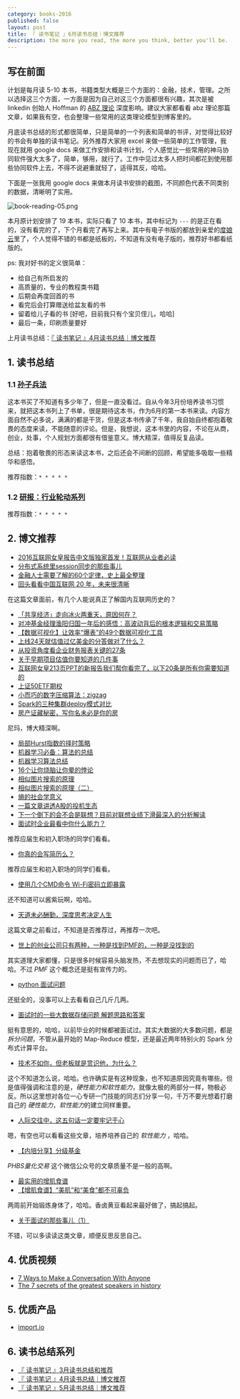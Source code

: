 ```yaml
---
category: books-2016
published: false
layout: post
title: 『 读书笔记 』6月读书总结｜博文推荐
description: the more you read, the more you think, better you'll be.
---
```


## 写在前面

计划是每月读 5-10 本书，书籍类型大概是三个方面的：金融，技术，管理。之所以选择这三个方面，一方面是因为自己对这三个方面都很有兴趣，其次是被 linkedin 创始人 Hoffman 的 [ABZ 理论](http://techcrunch.com/2012/02/14/in-startups-and-life-you-need-plan-a-b-and-z/) 深度影响。建议大家都看看 abz 理论那篇文章，如果我有空，也会整理一些常用的这类理论模型到博客里的。

月底读书总结的形式都很简单，只是简单的一个列表和简单的书评，对觉得比较好的书会有单独的读书笔记。另外推荐大家用 excel 来做一些简单的工作管理，我现在就用 google docs 来做工作安排和读书计划，个人感觉比一些常用的神马协同软件强大太多了，简单，够用，就行了。工作中见过太多人把时间都花到使用那些协同软件上去，不得不说避重就轻了，适得其反，哈哈。

下面是一张我用 google docs 来做本月读书安排的截图，不同颜色代表不同类别的数据，清晰明了实用。

![book-reading-05.png](../images/book-reading-05.png)

本月原计划安排了 19 本书，实际只看了 10 本书，其中标记为 `---` 的是正在看的，没有看完的了，下个月看完了再写上来。其中有电子书版的都放到亲爱的[度娘云](http://pan.baidu.com/s/1i5hNu7r)里了，个人觉得不错的书都是纸板的，不知道有没有电子版的，推荐好书都看纸版的。

ps: 我对好书的定义很简单：

- 给自己有所启发的
- 高质量的，专业的教程类书籍
- 后期会再度回首的书
- 看完后会打算赠送给盆友看的书
- 留着给儿子看的书 [好吧，目前我只有个宝贝侄儿，哈哈]
- 最后一条，印刷质量要好

上月读书总结：[『 读书笔记 』4月读书总结｜博文推荐](../books-recommend-and-summarize-on-apr-2016)


## 1. 读书总结

### 1.1 [孙子兵法](https://www.amazon.cn/%E5%AD%99%E5%AD%90%E5%85%B5%E6%B3%95%E7%B2%BE%E8%AF%BB-%E9%99%88%E5%AE%87/dp/B00127EU7E/ref=sr_1_2?ie=UTF8&qid=1465825540&sr=8-2&keywords=%E5%AD%99%E5%AD%90%E5%85%B5%E6%B3%95+%E7%B2%BE%E8%AF%BB)

这本书买了不知道有多少年了，但是一直没看过。自从今年3月份培养读书习惯来，就把这本书列上了书单，很是期待这本书，作为6月的第一本书来读。内容方面自然不必多说，满满的都是干货，但是这本书传承了千年，我自始自终都抱着敬畏的态度来读，不能随意的评论。但是，我想说，这本书里的内容，不论在从商，创业，处事，个人规划方面都很有借鉴意义。博大精深，值得反复品读。

总结：抱着敬畏的形态来读这本书，之后还会不间断的回顾，希望能多吸取一些精华和感悟。

推荐指数：`* * * * *`

### 1.2 [研报：行业轮动系列](https://www.amazon.cn/%E5%AD%99%E5%AD%90%E5%85%B5%E6%B3%95%E7%B2%BE%E8%AF%BB-%E9%99%88%E5%AE%87/dp/B00127EU7E/ref=sr_1_2?ie=UTF8&qid=1465825540&sr=8-2&keywords=%E5%AD%99%E5%AD%90%E5%85%B5%E6%B3%95+%E7%B2%BE%E8%AF%BB)


推荐指数：`* * * * *`




## 2. 博文推荐 

- [2016互联网女皇报告中文版独家首发！互联网从业者必读](https://mp.weixin.qq.com/s?__biz=Mjc1NjM3MjY2MA==&mid=2691310247&idx=1&sn=a470f2b774ff2b2d2727c323c81060a8&scene=1&srcid=06024TjhsIA3GuNNcBEc0P6o&key=8d8120cb97983fad8e70dac70f7e420e3bc37978063fad3f4ce7de655803a6ea175bb2e4ed0392831cc71d970537663f&ascene=0&uin=MTAzNTc2NzM4Mg%3D%3D&devicetype=iMac+MacBookAir6%2C2+OSX+OSX+10.10.5+build(14F1713)&version=11020201&pass_ticket=IoQ%2BUVsdDZWWSRMlZax8Mu0JimENzcV0jjrhlKk%2FXt1Klh1o6ceKpDOKTAi2GFYK)
- [分布式系统里session同步的那些事儿](https://mp.weixin.qq.com/s?__biz=MzA3MDExNzcyNA==&mid=2650392094&idx=1&sn=7d315374ab57b1dfd750f9e83b978e15&scene=0&key=8d8120cb97983fad4078fc411e1ffef463635108562a43b66661b869891518459a75da382f02f82c5f8f0203fc1c0bcb&ascene=0&uin=MTAzNTc2NzM4Mg%3D%3D&devicetype=iMac+MacBookAir6%2C2+OSX+OSX+10.11.5+build(15F34)&version=11020201&pass_ticket=abqJZcs%2BTSa8KmzBU5OL8hjbsI9oXcaNvWWgtZNsJjFhHxnCMjYRSbaLp598dIAy)
- [金融人士需要了解的60个定律，史上最全整理](https://mp.weixin.qq.com/s?__biz=MjM5NzEwNTMwMA==&mid=2651017751&idx=3&sn=17e73ddb44a71872ebe332715fd53516&scene=0&key=8d8120cb97983fadb83fb0aad61d4995fded205eeeffd0b010a1134133397bf96b1c1345d2ea798f0f8b55457d66cbb3&ascene=0&uin=MTAzNTc2NzM4Mg%3D%3D&devicetype=iMac+MacBookAir6%2C2+OSX+OSX+10.11.5+build(15F34)&version=11020201&pass_ticket=abqJZcs%2BTSa8KmzBU5OL8hjbsI9oXcaNvWWgtZNsJjFhHxnCMjYRSbaLp598dIAy)
- [回头看看中国互联网 20 年，未来很清晰](https://mp.weixin.qq.com/s?__biz=MzA5NzAzMjIxMw==&mid=2650924425&idx=1&sn=00ad8d581d46f1ca66b0cdc671dce971&scene=0&key=8d8120cb97983fad00b8a36bf2f77f4c9a8b862cf78dc17fbd5c11669250c983db579d7d48e06ac2d3deb45f51d25cf3&ascene=0&uin=MTAzNTc2NzM4Mg%3D%3D&devicetype=iMac+MacBookAir6%2C2+OSX+OSX+10.11.5+build(15F34)&version=11020201&pass_ticket=abqJZcs%2BTSa8KmzBU5OL8hjbsI9oXcaNvWWgtZNsJjFhHxnCMjYRSbaLp598dIAy)

>> 
在这篇文章面前，有几个人能说真正了解国内互联网历史的？

- [「共享经济」走向冰火两重天，原因何在？](https://mp.weixin.qq.com/s?__biz=MjAzNzMzNTkyMQ==&mid=2653749809&idx=1&sn=9ba997706e055b6e434e207039938377&scene=0&key=8d8120cb97983fad4306cf578feecf9e7cfb3564144a1679067ffa3061087c990e9d2ba9045afdded8a5ec55805bba48&ascene=0&uin=MTAzNTc2NzM4Mg%3D%3D&devicetype=iMac+MacBookAir6%2C2+OSX+OSX+10.11.5+build(15F34)&version=11020201&pass_ticket=abqJZcs%2BTSa8KmzBU5OL8hjbsI9oXcaNvWWgtZNsJjFhHxnCMjYRSbaLp598dIAy)
- [对冲基金经理渔阳归国一年后的感悟：高波动背后的根本逻辑和交易策略](https://mp.weixin.qq.com/s?__biz=MjM5MjU2ODM2NA==&mid=2651398110&idx=1&sn=eabab8f4cfd2beee9f7878683beaf857&scene=1&srcid=0611vZmIBbpsyz4QfPjLTC3R&key=8d8120cb97983fadf3c47601ea085c426b9e3d23dd9196019d9b5537f3a17b35e0db44a65a34d20780202a814b93a96f&ascene=0&uin=MTAzNTc2NzM4Mg%3D%3D&devicetype=iMac+MacBookAir6%2C2+OSX+OSX+10.11.5+build(15F34)&version=11020201&pass_ticket=abqJZcs%2BTSa8KmzBU5OL8hjbsI9oXcaNvWWgtZNsJjFhHxnCMjYRSbaLp598dIAy)
- [【数据可视化】让效率“爆表”的49个数据可视化工具](https://mp.weixin.qq.com/s?__biz=MzA4OTg5NzY3NA==&mid=208942144&idx=4&sn=9593c1417b82a2d470980ff214ce3645&scene=2&srcid=0611hlOpkkT08wv4Ecvgs2h1&from=timeline&isappinstalled=0&key=8d8120cb97983fad33001b39905a24cb0b761e2ffddee9e3720fb3c60c3c889a022e742b74413f0d8cad2c7a462c9f79&ascene=0&uin=MTAzNTc2NzM4Mg%3D%3D&devicetype=iMac+MacBookAir6%2C2+OSX+OSX+10.11.5+build(15F34)&version=11020201&pass_ticket=abqJZcs%2BTSa8KmzBU5OL8hjbsI9oXcaNvWWgtZNsJjFhHxnCMjYRSbaLp598dIAy)
- [上线24天就估值过亿美金的分答做对了什么？](https://mp.weixin.qq.com/s?__biz=MjM5NTQ5MjIyMA==&mid=2654537060&idx=1&sn=89ff848530f5e89df4c4bec7486d6737&scene=24&srcid=0611eUW33YTV1hYGjQnhNfGN&key=8d8120cb97983fadd8446b734b15f1c59b18c36accf1f44b09ad5d7f7d39ecbc514194f779779c1559993522b084935c&ascene=0&uin=MTAzNTc2NzM4Mg%3D%3D&devicetype=iMac+MacBookAir6%2C2+OSX+OSX+10.11.5+build(15F34)&version=11020201&pass_ticket=abqJZcs%2BTSa8KmzBU5OL8hjbsI9oXcaNvWWgtZNsJjFhHxnCMjYRSbaLp598dIAy)
- [从投资角度看企业财务报表关键的27条](https://mp.weixin.qq.com/s?__biz=MzA4MzMyMzkwNQ==&mid=2649246796&idx=4&sn=f7f6609e900210ca91d45b349e153fbb&scene=0&key=8d8120cb97983fad81afc2ea3e14bce0c2fd881b180f324ad9835cd24e3ebb33c77f257acc3a5bd434fba599c1d334f7&ascene=0&uin=MTAzNTc2NzM4Mg%3D%3D&devicetype=iMac+MacBookAir6%2C2+OSX+OSX+10.11.5+build(15F34)&version=11020201&pass_ticket=abqJZcs%2BTSa8KmzBU5OL8hjbsI9oXcaNvWWgtZNsJjFhHxnCMjYRSbaLp598dIAy)
- [关于早期项目估值你要知道的几件事](https://mp.weixin.qq.com/s?__biz=MjAzNzMzNTkyMQ==&mid=2653749794&idx=3&sn=295af982afb6dd6c67be5646ed9dbe35&scene=0&key=8d8120cb97983fad388341d53ca4e95ec05d494c91a26461954a81c762f5955a59e2f876b8903221821d956bbcf1d26c&ascene=0&uin=MTAzNTc2NzM4Mg%3D%3D&devicetype=iMac+MacBookAir6%2C2+OSX+OSX+10.11.5+build(15F34)&version=11020201&pass_ticket=abqJZcs%2BTSa8KmzBU5OL8hjbsI9oXcaNvWWgtZNsJjFhHxnCMjYRSbaLp598dIAy)
- [互联网女皇213页PPT的新报告我们帮你看完了，以下20条是所有你需要知道的](https://mp.weixin.qq.com/s?__biz=MzIyMDE5OTYyMw==&mid=2651047687&idx=1&sn=013fa2529a75ecadbb89804796e78e96&scene=0&key=8d8120cb97983fadceaaa94762a8195f749129ef2aad23925c4e5a6bcb4dd88779fafbe4baa99a59d93412ad80df9b8e&ascene=0&uin=MTAzNTc2NzM4Mg%3D%3D&devicetype=iMac+MacBookAir6%2C2+OSX+OSX+10.11.5+build(15F34)&version=11020201&pass_ticket=abqJZcs%2BTSa8KmzBU5OL8hjbsI9oXcaNvWWgtZNsJjFhHxnCMjYRSbaLp598dIAy)
- [上证50ETF期权](https://mp.weixin.qq.com/s?__biz=MzAxMTgxOTk1Mg==&mid=2652253396&idx=1&sn=6f8ba96c9d1683bdd441f5b36aef288e&scene=0&key=8d8120cb97983fade428e56b0cfac842594347d495ecc672bd1c620a23948309266f5ede07b3cae65d6337dd7e069411&ascene=0&uin=MTAzNTc2NzM4Mg%3D%3D&devicetype=iMac+MacBookAir6%2C2+OSX+OSX+10.11.5+build(15F34)&version=11020201&pass_ticket=abqJZcs%2BTSa8KmzBU5OL8hjbsI9oXcaNvWWgtZNsJjFhHxnCMjYRSbaLp598dIAy)
- [小而巧的数字压缩算法：zigzag](https://mp.weixin.qq.com/s?__biz=MzA3MDExNzcyNA==&mid=2650392086&idx=1&sn=6a2ecfe2548f121a4726d03bf23f4478&scene=0&key=8d8120cb97983fad3898426fcdbf1099237d0fcedbc28df0e3c71cadfe9367289f21a41693b24d2a2209055da2a56c52&ascene=0&uin=MTAzNTc2NzM4Mg%3D%3D&devicetype=iMac+MacBookAir6%2C2+OSX+OSX+10.11.5+build(15F34)&version=11020201&pass_ticket=abqJZcs%2BTSa8KmzBU5OL8hjbsI9oXcaNvWWgtZNsJjFhHxnCMjYRSbaLp598dIAy)
- [Spark的三种集群deploy模式对比](https://mp.weixin.qq.com/s?__biz=MzAwNzIzMDY5OA==&mid=2651424065&idx=1&sn=9573c2e393b56589dbea125fde17e945&scene=0&key=8d8120cb97983fadbbe923532f35bdb3a5f52b0ec71c4a89b40a80a3fee493f9d94db85ea0b52147ddaafd740cbf61cc&ascene=0&uin=MTAzNTc2NzM4Mg%3D%3D&devicetype=iMac+MacBookAir6%2C2+OSX+OSX+10.11.5+build(15F34)&version=11020201&pass_ticket=abqJZcs%2BTSa8KmzBU5OL8hjbsI9oXcaNvWWgtZNsJjFhHxnCMjYRSbaLp598dIAy)
- [房产证藏秘密，写你名未必是你的房](https://mp.weixin.qq.com/s?__biz=MjM5MTczOTEwMA==&mid=2650119729&idx=3&sn=027db2e7ca464ffb0d2918f7a0679b90&scene=0&key=8d8120cb97983fadc10d41587610b09cfd9051800ee898bf2438b07961e1eb2035fd6b78230b21976dbd965b6a220df6&ascene=0&uin=MTAzNTc2NzM4Mg%3D%3D&devicetype=iMac+MacBookAir6%2C2+OSX+OSX+10.11.5+build(15F34)&version=11020201&pass_ticket=abqJZcs%2BTSa8KmzBU5OL8hjbsI9oXcaNvWWgtZNsJjFhHxnCMjYRSbaLp598dIAy)

>>
尼玛，博大精深啊。

- [局部Hurst指数的择时策略](https://mp.weixin.qq.com/s?__biz=MzAxODQwODg3Mg==&mid=2651442809&idx=1&sn=1b58cf6328b27131485defcbe6be3abc&scene=0&key=8d8120cb97983fad64fe39736860bffea6ccedab890af7a4e653594ce2ad5274dfe78a6cd10f7d03bf46a30a0bbb3a4b&ascene=0&uin=MTAzNTc2NzM4Mg%3D%3D&devicetype=iMac+MacBookAir6%2C2+OSX+OSX+10.11.5+build(15F34)&version=11020201&pass_ticket=abqJZcs%2BTSa8KmzBU5OL8hjbsI9oXcaNvWWgtZNsJjFhHxnCMjYRSbaLp598dIAy)
- [机器学习必备：算法的总结](https://mp.weixin.qq.com/s?__biz=MzAxODQwODg3Mg==&mid=2651442809&idx=3&sn=a7cf6dba06ebcf01d107e5db88b5e8f9&scene=0&key=8d8120cb97983fad922261afd07f12620a0922e712d9a493e4cf327279570c5614e88a9b514883cc4311283bdcd9d62a&ascene=0&uin=MTAzNTc2NzM4Mg%3D%3D&devicetype=iMac+MacBookAir6%2C2+OSX+OSX+10.11.5+build(15F34)&version=11020201&pass_ticket=abqJZcs%2BTSa8KmzBU5OL8hjbsI9oXcaNvWWgtZNsJjFhHxnCMjYRSbaLp598dIAy)
- [机器学习算法总结](https://mp.weixin.qq.com/s?__biz=MzAxODQwODg3Mg==&mid=2651442809&idx=4&sn=0a9f0004b4f810561086c235e7444574&scene=0&key=8d8120cb97983fad37ab9963e2c80a17d5a128146ab9778ce11ac9802ae5a02d7340dc5baace3b47ba6ece1b48501ae2&ascene=0&uin=MTAzNTc2NzM4Mg%3D%3D&devicetype=iMac+MacBookAir6%2C2+OSX+OSX+10.11.5+build(15F34)&version=11020201&pass_ticket=abqJZcs%2BTSa8KmzBU5OL8hjbsI9oXcaNvWWgtZNsJjFhHxnCMjYRSbaLp598dIAy)
- [16个让你烧脑让你晕的悖论](http://www.jiemian.com/article/226736.html)
- [相似图片搜索的原理](http://www.ruanyifeng.com/blog/2011/07/principle_of_similar_image_search.html)
- [相似图片搜索的原理（二）](http://www.ruanyifeng.com/blog/2013/03/similar_image_search_part_ii.html)
- [熵的社会学意义](http://www.ruanyifeng.com/blog/2013/04/entropy.html)
- [一篇文章讲透A股的投机生态](https://mp.weixin.qq.com/s?__biz=MjM5MjAxNTE4MA==&mid=2652140750&idx=1&sn=b85fc3f84ea10e4104d543e3a3c7b5f0&scene=0&key=c982d415b75b17ea6d0de40c076985ab326668b9ff20dc1f6348c193a07f2140ff645564a8fe836c6543be5a08297c19&ascene=0&uin=MTAzNTc2NzM4Mg%3D%3D&devicetype=iMac+MacBookAir6%2C2+OSX+OSX+10.11.5+build(15F34)&version=11020201&pass_ticket=VcFg9j3MAYcVepD6wZk2biHKIOsJ%2FNhGmABagKJpNbEq2xdSfchWDQjHp3Wbwek1)
- [下一个倒下的会不会是联想？目前对联想业绩下滑最深入的分析解读](https://mp.weixin.qq.com/s?__biz=MjM5NzEwNTMwMA==&mid=2651017728&idx=6&sn=4a210d7cc5f27a4368e4dc8e6ab20ea0&scene=0&key=c982d415b75b17ead77943b68a8b019596a7ce2d73551fa8b3aef58ca1ded514c87903de0a8652de842faf57930f7810&ascene=0&uin=MTAzNTc2NzM4Mg%3D%3D&devicetype=iMac+MacBookAir6%2C2+OSX+OSX+10.11.5+build(15F34)&version=11020201&pass_ticket=VcFg9j3MAYcVepD6wZk2biHKIOsJ%2FNhGmABagKJpNbEq2xdSfchWDQjHp3Wbwek1)
- [面试时企业最看中你什么能力？](http://mp.weixin.qq.com/s?__biz=MzA4NTQwNDcyMA==&mid=2650661810&idx=1&sn=f8c1ca67527459db3189a978f0e44cef&scene=21#wechat_redirect)

>>
推荐应届生和初入职场的同学们看看。

- [你真的会写简历么？](http://mp.weixin.qq.com/s?__biz=MzA4NTQwNDcyMA==&mid=402970472&idx=1&sn=b9738c66fb5750c2515d57357c01a83f&scene=21#wechat_redirect)

>>
推荐应届生和初入职场的同学们看看。

- [使用几个CMD命令 Wi-Fi密码立即暴露](https://mp.weixin.qq.com/s?__biz=MjM5MzM3NjM4MA==&mid=2654676419&idx=2&sn=c596963d81724b532c84c0155fa0e3d0&scene=0&key=c982d415b75b17eabbfcfb84ee8046a454bfd04703cfa166fd57517b5b43918a8037b35ed71c4c2d8717cceb2e45da5d&ascene=0&uin=MTAzNTc2NzM4Mg%3D%3D&devicetype=iMac+MacBookAir6%2C2+OSX+OSX+10.11.5+build(15F34)&version=11020201&pass_ticket=3IkFxYmLaX17Ud7CM1Qlr5Q1HGIWGwmAPJF2BlCKNnUj47WXDPmTTVpOs8OSHyXp)

>>
还不知道可以酱紫玩啊，哈哈。

- [天道未必酬勤，深度思考决定人生](https://mp.weixin.qq.com/s?__biz=MzA5NzAzMjIxMw==&mid=2650924408&idx=2&sn=4ec481650daca79829a3062a7061365b&scene=0&key=c982d415b75b17eab56d47b1daade5452846dc02058231d68b823e2e710787582f932d14293c907eef75138617f8974b&ascene=0&uin=MTAzNTc2NzM4Mg%3D%3D&devicetype=iMac+MacBookAir6%2C2+OSX+OSX+10.11.5+build(15F34)&version=11020201&pass_ticket=3IkFxYmLaX17Ud7CM1Qlr5Q1HGIWGwmAPJF2BlCKNnUj47WXDPmTTVpOs8OSHyXp)

>> 
这篇文章之前看过，不知道是否推荐过，再推荐一次吧。

- [世上的创业公司只有两种，一种是找到PMF的，一种是没找到的](https://mp.weixin.qq.com/s?__biz=MjAzNzMzNTkyMQ==&mid=2653749626&idx=1&sn=0a3bc98f236de3dde711fde50e176ca1&scene=0&key=c982d415b75b17ea4767a384ad654b3da5b5966930b7650a919635956a859ae3ac7662a7a82c11ef3069ebcec44e6f2b&ascene=0&uin=MTAzNTc2NzM4Mg%3D%3D&devicetype=iMac+MacBookAir6%2C2+OSX+OSX+10.11.5+build(15F34)&version=11020201&pass_ticket=18jtLerjaEJKJbb1bHTD2AhhNqOzSeUT7%2F9bEIHgTytA9Ay5etKCQuItRd6ByoRT)

>>
其实道理大家都懂，只是很多时候容易头脑发热，不去想现实的问题而已了，哈哈。不过 *PMF* 这个概念还是挺有宣传力的。

- [python 面试问题](https://github.com/taizilongxu/interview_python)

>>
还挺全的，没事可以上去看看自己几斤几两。

- [面试时的一些大数据存储问题 解题思路和答案](https://mp.weixin.qq.com/s?__biz=MjM5MTYwMjI3Mw==&mid=2652091616&idx=1&sn=4572964e4b3a0b31fa381027cd8895a2&scene=0&key=c982d415b75b17eae6b94617746a72a136799340641bf2cb8ad0e4d6fd2c8d3e184bf672e44936068de6a12e0601e652&ascene=0&uin=MTAzNTc2NzM4Mg%3D%3D&devicetype=iMac+MacBookAir6%2C2+OSX+OSX+10.11.5+build(15F34)&version=11020201&pass_ticket=18jtLerjaEJKJbb1bHTD2AhhNqOzSeUT7%2F9bEIHgTytA9Ay5etKCQuItRd6ByoRT)

>>
挺有意思的，哈哈，以前毕业的时候都被面试过。其实大数据的大多数问题，都是 *拆分问题*，不管从最开始的 Map-Reduce 模型，还是最近两年特别火的 Spark 分布式计算平台。

- [技术不如你，但老板就是赏识他，为什么？](http://www.cnblogs.com/goodcandle/archive/2012/10/19/2697100.html)

>>
这个不知道怎么说，哈哈。也许确实是有这种现象，也不知道原因究竟有哪些。但是值得强调和注意的是，*硬性能力和软性能力*，就像太极的两部分一样，物极必反。所以这里想对各位一心专研一门技能的同志们分享一句，千万不要光想着打磨自己的 *硬性能力*，*软性能力*的建立同样重要。

- [人际交往中，这五句话一定要牢记于心](https://mp.weixin.qq.com/s?__biz=MzA4ODM1MTMzMQ==&mid=2651791706&idx=2&sn=fb1da34043e72525d150679ae51d2264&scene=2&srcid=0606ABGXMkmRQLOEzjVvAgQK&from=timeline&isappinstalled=0&key=c982d415b75b17ea288f6b8de2c3983f1e3942e46dbd52276dce514c6e5e0af7dc9844113b82d35d48aa3db1b23b8e51&ascene=0&uin=MTAzNTc2NzM4Mg%3D%3D&devicetype=iMac+MacBookAir6%2C2+OSX+OSX+10.11.5+build(15F34)&version=11020201&pass_ticket=18jtLerjaEJKJbb1bHTD2AhhNqOzSeUT7%2F9bEIHgTytA9Ay5etKCQuItRd6ByoRT)

>>
嗯，有空也可以看看这些文章，培养培养自己的 *软性能力* ，哈哈。

- [【内培分享】分级基金](https://mp.weixin.qq.com/s?__biz=MzAxMTgxOTk1Mg==&mid=2652253464&idx=1&sn=616cad999042d00763a04ce4e11a3be1&scene=0&key=f8ab7b995657050b4c1442f102d7fb18768d0caaa0cae04a04765d6fff2681fd5d24b2abc3fbc77328c9581a88ebfb2c&ascene=0&uin=MTAzNTc2NzM4Mg%3D%3D&devicetype=iMac+MacBookAir6%2C2+OSX+OSX+10.11.5+build(15F34)&version=11020201&pass_ticket=dk1S8qEiHYepM0bEZk%2BzGaUy%2Fvyn8apbdrKIDYn8nH8IJcpXEDD%2FJ8oSSOBZiD9L)

>>
*PHBS量化交易* 这个微信公众号的文章质量不是一般的高啊。

- [最实用的增肌食谱](https://mp.weixin.qq.com/s?__biz=MzAxNDYzNzI0OQ==&mid=2655083698&idx=4&sn=14eaacf8387f8f4d00f48d2534388c4f&scene=24&srcid=0620w2Rvfsg63CgIUclZ3p9Z&key=f8ab7b995657050b0335be5bc3aa365a7be38601ed96d17b125f3a9d54d863f7c1e86c5e107823b971e273840c2d1baf&ascene=0&uin=MTAzNTc2NzM4Mg%3D%3D&devicetype=iMac+MacBookAir6%2C2+OSX+OSX+10.11.5+build(15F34)&version=11020201&pass_ticket=dk1S8qEiHYepM0bEZk%2BzGaUy%2Fvyn8apbdrKIDYn8nH8IJcpXEDD%2FJ8oSSOBZiD9L)
- [【增肌食谱】“美肌”和“美食”都不可辜负](https://mp.weixin.qq.com/s?__biz=MzAxNTA5NzgyNQ==&mid=209354250&idx=1&sn=ae3739937122970a125b34f27fca2603&scene=24&srcid=0620sVCf2RDtcCddYsfLFCfx&key=f8ab7b995657050bc486df91c92201a8b686a42ed4dc1f711b9cd937e5685dd4533758494028b217dcf7fbc5613994ad&ascene=0&uin=MTAzNTc2NzM4Mg%3D%3D&devicetype=iMac+MacBookAir6%2C2+OSX+OSX+10.11.5+build(15F34)&version=11020201&pass_ticket=dk1S8qEiHYepM0bEZk%2BzGaUy%2Fvyn8apbdrKIDYn8nH8IJcpXEDD%2FJ8oSSOBZiD9L)

>>
两周前开始锻炼身体了，哈哈。香卤黄豆看起来最好做了，搞起搞起。

- [关于面试的那些事儿（1）](https://mp.weixin.qq.com/s?__biz=MzA3MDExNzcyNA==&mid=2650392112&idx=1&sn=8d39cb28672cc7ed24bf173ceb785b18&scene=0&key=f8ab7b995657050b096f8b22d5e465e7e2c3a0e39b3bbb07379ad0ac804f10a333f422cea6a71745aa964f7a54f8f949&ascene=0&uin=MTAzNTc2NzM4Mg%3D%3D&devicetype=iMac+MacBookAir6%2C2+OSX+OSX+10.11.5+build(15F34)&version=11020201&pass_ticket=dk1S8qEiHYepM0bEZk%2BzGaUy%2Fvyn8apbdrKIDYn8nH8IJcpXEDD%2FJ8oSSOBZiD9L)

>>
不错，可以多读读这类文章，顺便反思反思自己。


## 4. 优质视频

- [7 Ways to Make a Conversation With Anyone](https://www.youtube.com/watch?v=F4Zu5ZZAG7I)
- [The 7 secrets of the greatest speakers in history](https://www.youtube.com/watch?v=i0a61wFaF8A)


## 5. 优质产品

- [import.io](https://www.import.io/)


## 6. 读书总结系列

- [『 读书笔记 』3月读书总结和推荐](../books-recommend-and-summarize-on-mar-2016)
- [『 读书笔记 』4月读书总结｜博文推荐](../books-recommend-and-summarize-on-apr-2016)
- [『 读书笔记 』5月读书总结｜博文推荐](../books-recommend-and-summarize-on-May-2016)